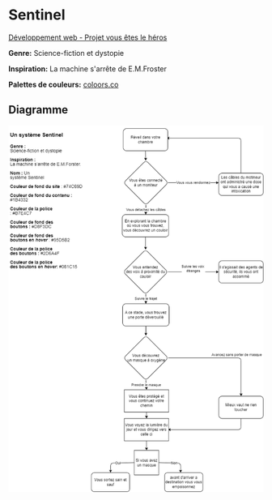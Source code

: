 # Sentinel

[Développement web - Projet vous êtes le héros](https://smnarnold.com/projets/vous-etes-le-heros)

**Genre:** Science-fiction et dystopie

**Inspiration:** La machine s'arrête de E.M.Froster

**Palettes de couleurs:** [coloors.co](https://coolors.co/palette/d8f3dc-b7e4c7-95d5b2-74c69d-52b788-40916c-2d6a4f-1b4332-081c15)

## Diagramme

![rajaratnam_prethiah_PS1 1__582-324MO](./assets/schema/rajaratnam_prethiah_PS1.1__582-324MO.png)
